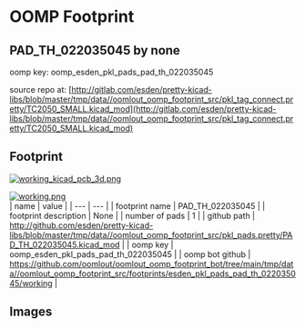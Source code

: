 # OOMP Footprint  
## PAD_TH_022035045  by none  
  
oomp key: oomp_esden_pkl_pads_pad_th_022035045  
  
source repo at: [http://gitlab.com/esden/pretty-kicad-libs/blob/master/tmp/data//oomlout_oomp_footprint_src/pkl_tag_connect.pretty/TC2050_SMALL.kicad_mod](http://gitlab.com/esden/pretty-kicad-libs/blob/master/tmp/data//oomlout_oomp_footprint_src/pkl_tag_connect.pretty/TC2050_SMALL.kicad_mod)  
## Footprint  
  
[![working_kicad_pcb_3d.png](working_kicad_pcb_3d_600.png)](working_kicad_pcb_3d.png)  
  
[![working.png](working_600.png)](working.png)  
| name | value | 
| --- | --- | 
| footprint name | PAD_TH_022035045 | 
| footprint description | None | 
| number of pads | 1 | 
| github path | http://github.com/esden/pretty-kicad-libs/blob/master/tmp/data//oomlout_oomp_footprint_src/pkl_pads.pretty/PAD_TH_022035045.kicad_mod | 
| oomp key | oomp_esden_pkl_pads_pad_th_022035045 | 
| oomp bot github | https://github.com/oomlout/oomlout_oomp_footprint_bot/tree/main/tmp/data//oomlout_oomp_footprint_src/footprints/esden_pkl_pads_pad_th_022035045/working | 
## Images  

